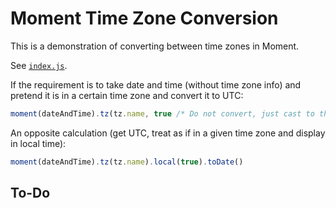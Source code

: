 # Moment Time Zone Conversion

This is a demonstration of converting between time zones in Moment.

See [`index.js`](index.js).

If the requirement is to take date and time (without time zone info) and pretend it is in a certain time zone and convert it to UTC:

```js
moment(dateAndTime).tz(tz.name, true /* Do not convert, just cast to the other time zone */).utc().toDate()
```

An opposite calculation (get UTC, treat as if in a given time zone and display in local time):

```js
moment(dateAndTime).tz(tz.name).local(true).toDate()
```

## To-Do

